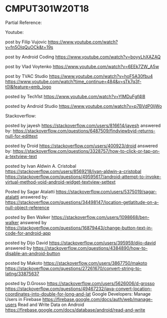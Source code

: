 # CMPUT301W20T18


Partial Reference:

Youtube:

post by Filip Vujovic  https://www.youtube.com/watch?v=fn5OlqQuOCk&t=19s 

post by Android Coding    https://www.youtube.com/watch?v=boyyLhXAZAQ

post by Vlad Voytenko     https://www.youtube.com/watch?v=6EEk7ZW_A5w


post by TVAC Studio     https://www.youtube.com/watch?v=hoF5A30fbu4      https://www.youtube.com/watch?time_continue=484&v=sTk7q3f-t0I&feature=emb_logo

posted by Tech1st  https://www.youtube.com/watch?v=YlMDuFgf4I8

posted by Android Studio    https://www.youtube.com/watch?v=p7BVdP0ljWo


Stackoverflow:

posted by jayesh  https://stackoverflow.com/users/816614/jayesh
answered by:   https://stackoverflow.com/questions/6487509/findviewbyid-returns-null-for-edittext

posted by Droid   https://stackoverflow.com/users/400923/droid
answered by:   https://stackoverflow.com/questions/3328757/how-to-click-or-tap-on-a-textview-text


posted by Ivan Aldwin A. Cristobal   https://stackoverflow.com/users/8569218/ivan-aldwin-a-cristobal
https://stackoverflow.com/questions/49595617/android-attempt-to-invoke-virtual-method-void-android-widget-textview-settext


Posted by Sagar Atalatti  https://stackoverflow.com/users/5375019/sagar-atalatti
answered by: https://stackoverflow.com/questions/34498147/location-getlatitude-on-a-null-object-reference

posted by Ben Walker    https://stackoverflow.com/users/1098668/ben-walker
answered by https://stackoverflow.com/questions/16879443/change-button-text-in-code-for-android-app

posted by Dijo David    https://stackoverflow.com/users/395959/dijo-david
answered by  https://stackoverflow.com/questions/4384890/how-to-disable-an-android-button

posted by Makoto https://stackoverflow.com/users/3867750/makoto
https://stackoverflow.com/questions/27261670/convert-string-to-latlng/33875637

posted by D.Grosso     https://stackoverflow.com/users/5626006/d-grosso
https://stackoverflow.com/questions/49467232/java-convert-location-coordinates-into-double-for-long-and-lat
Google Developers: 
Manage Users in Firebase
https://firebase.google.com/docs/auth/web/manage-users
Read and Write Data on Android
https://firebase.google.com/docs/database/android/read-and-write
